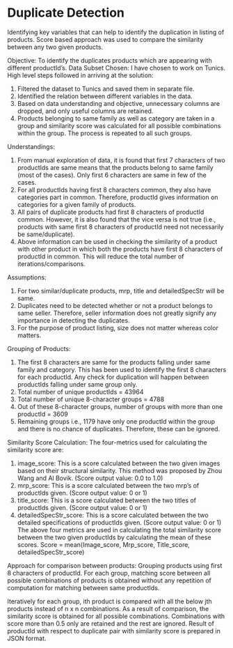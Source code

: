 # Duplicate Detection
Identifying key variables that can help to identify the duplication in listing of products. Score based approach was used to compare the similarity between any two given products.

Objective: To identify the duplicates products which are appearing with different productId’s.
Data Subset Chosen: I have chosen to work on Tunics.
High level steps followed in arriving at the solution:
1) Filtered the dataset to Tunics and saved them in separate file.
2) Identified the relation between different variables in the data.
3) Based on data understanding and objective, unnecessary columns are dropped, and only useful columns are retained.
4) Products belonging to same family as well as category are taken in a group and similarity score was calculated for all possible combinations within the group. The process is repeated to all such groups.

Understandings:
1) From manual exploration of data, it is found that first 7 characters of two productIds are same means that the products belong to same family (most of the cases). Only first 6 characters are same in few of the cases.
2) For all productIds having first 8 characters common, they also have categories part in common. Therefore, productId gives information on categories for a given family of products.
3) All pairs of duplicate products had first 8 characters of productId common. However, it is also found that the vice versa is not true (i.e., products with same first 8 characters of productId need not necessarily be same/duplicate).
4) Above information can be used in checking the similarity of a product with other product in which both the products have first 8 characters of productId in common. This will reduce the total number of iterations/comparisons.

Assumptions:
1) For two similar/duplicate products, mrp, title and detailedSpecStr will be same.
2) Duplicates need to be detected whether or not a product belongs to same seller. Therefore, seller information does not greatly signify any importance in detecting the duplicates.
3) For the purpose of product listing, size does not matter whereas color matters.

Grouping of Products:
1) The first 8 characters are same for the products falling under same family and category. This has been used to identify the first 8 characters for each productId. Any check for duplication will happen between productIds falling under same group only.
2) Total number of unique productIds = 43964
3) Total number of unique 8-character groups = 4788
4) Out of these 8-character groups, number of groups with more than one productId = 3609
5) Remaining groups i.e., 1179 have only one productId within the group and there is no chance of duplicates. Therefore, these can be ignored.

Similarity Score Calculation:
The four-metrics used for calculating the similarity score are:
1. image_score: This is a score calculated between the two given images based on their structural similarity. This method was proposed by Zhou Wang and Al Bovik.
(Score output value: 0.0 to 1.0)
2. mrp_score: This is a score calculated between the two mrp’s of productIds given.
(Score output value: 0 or 1)
3. title_score: This is a score calculated between the two titles of productIds given.
(Score output value: 0 or 1)
4. detailedSpecStr_score: This is a score calculated between the two detailed specifications of productIds given.
(Score output value: 0 or 1)
The above four metrics are used in calculating the total similarity score between the two given productIds by calculating the mean of these scores.
Score = mean(Image_score, Mrp_score, Title_score, detailedSpecStr_score)

Approach for comparison between products:
Grouping products using first 8 characters of productId. For each group, matching score between all possible combinations of products is obtained without any repetition of computation for matching between same productIds.

Iteratively for each group, ith product is compared with all the below jth products instead of n x n combinations.
As a result of comparison, the similarity score is obtained for all possible combinations. Combinations with score more than 0.5 only are retained and the rest are ignored.
Result of productId with respect to duplicate pair with similarity score is prepared in JSON format.
